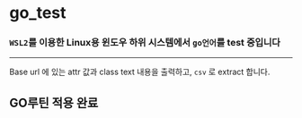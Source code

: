 # go_test
### `WSL2`를 이용한 Linux용 윈도우 하위 시스템에서 `go언어`를 test 중입니다
---

Base url 에 있는 attr 값과 class text 내용을 출력하고, `csv` 로 extract 합니다.

GO루틴 적용 완료
---
